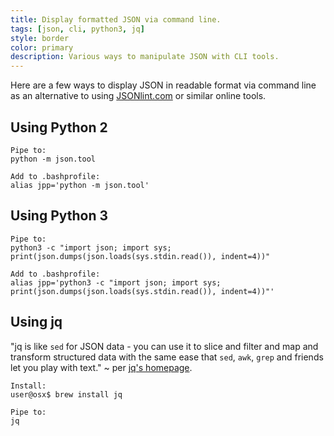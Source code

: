 ```yaml
---
title: Display formatted JSON via command line.
tags: [json, cli, python3, jq]
style: border
color: primary
description: Various ways to manipulate JSON with CLI tools.
---
```


Here are a few ways to display JSON in readable format via command line as an alternative to using [JSONlint.com](https://jsonlint.com/) or similar online tools.

## Using Python 2

	Pipe to:
	python -m json.tool

	Add to .bashprofile:
	alias jpp='python -m json.tool'

## Using Python 3

	Pipe to:
	python3 -c "import json; import sys; print(json.dumps(json.loads(sys.stdin.read()), indent=4))"

	Add to .bashprofile:
	alias jpp='python3 -c "import json; import sys; print(json.dumps(json.loads(sys.stdin.read()), indent=4))"'

## Using jq

"jq is like `sed` for JSON data - you can use it to slice and filter and map and transform structured data with the same ease that `sed`, `awk`, `grep` and friends let you play with text." ~ per [jq's homepage](https://stedolan.github.io/jq/).

	Install:
	user@osx$ brew install jq

	Pipe to:
	jq
